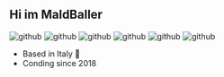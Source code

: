 ## Hi im MaldBaller

![github](https://img.shields.io/badge/C++-00008f?logoColor=white) ![github](https://img.shields.io/badge/SFML-00b000?logoColor=white) ![github](https://img.shields.io/badge/RayLib-a00000?logoColor=white) ![github](https://img.shields.io/badge/Unreal-090909?logoColor=white) ![github](https://img.shields.io/badge/Python-0000e6?logoColor=white) ![github](https://img.shields.io/badge/Java-d000e6?logoColor=white)

- Based in Italy 🍕
- Conding since 2018
<!---
MaldBaller/MaldBaller is a ✨ special ✨ repository because its `README.md` (this file) appears on your GitHub profile.
You can click the Preview link to take a look at your changes.
--->
